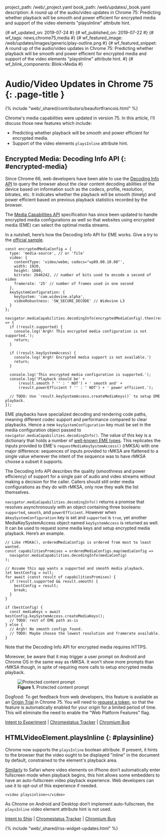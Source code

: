 project_path: /web/_project.yaml
book_path: /web/updates/_book.yaml
description: A round up of the audio/video updates in Chrome 75: Predicting whether playback will be smooth and power efficient for encrypted media and support of the video elements "playsInline" attribute hint.

{# wf_updated_on: 2019-07-24 #}
{# wf_published_on: 2019-07-22 #}
{# wf_tags: news,chrome75,media #}
{# wf_featured_image: /web/updates/images/generic/play-outline.png #}
{# wf_featured_snippet: A round up of the audio/video updates in Chrome 75: Predicting whether playback will be smooth and power efficient for encrypted media and support of the video elements "playsInline" attribute hint. #}
{# wf_blink_components: Blink>Media #}

# Audio/Video Updates in Chrome 75 {: .page-title }

{% include "web/_shared/contributors/beaufortfrancois.html" %}

Chrome's media capabilities were updated in version 75. In this article, I'll
discuss those new features which include:

- Predicting whether playback will be smooth and power efficient for encrypted
  media.
- Support of the video elements `playsInline` attribute hint.

## Encrypted Media: Decoding Info API  {: #encrypted-media}

Since Chrome 66, web developers have been able to use the [Decoding Info API] to
query the browser about the clear content decoding abilities of the device based
on information such as the codecs, profile, resolution, bitrates, etc. It
indicates whether the playback will be smooth (timely) and power efficient based
on previous playback statistics recorded by the browser.

The [Media Capabilities API] specification has since been updated to handle
encrypted media configurations as well so that websites using encrypted media
(EME) can select the optimal media streams.

In a nutshell, here’s how the Decoding Info API for EME works. Give a try to the
[official sample].

    const encryptedMediaConfig = {
      type: 'media-source', // or 'file'
      video: {
        contentType: 'video/webm; codecs="vp09.00.10.08"',
        width: 1920,
        height: 1080,
        bitrate: 2646242, // number of bits used to encode a second of video
        framerate: '25' // number of frames used in one second
      },
      keySystemConfiguration: {
        keySystem: 'com.widevine.alpha',
        videoRobustness: 'SW_SECURE_DECODE' // Widevine L3
      }
    };

    navigator.mediaCapabilities.decodingInfo(encryptedMediaConfig).then(result => {
      if (!result.supported) {
        console.log('Argh! This encrypted media configuration is not supported.');
        return;
      }

      if (!result.keySystemAccess) {
        console.log('Argh! Encrypted media support is not available.')
        return;
      }

      console.log('This encrypted media configuration is supported.');
      console.log('Playback should be' +
          (result.smooth ? '' : ' NOT') + ' smooth and' +
          (result.powerEfficient ? '' : ' NOT') + ' power efficient.');

      // TODO: Use `result.keySystemAccess.createMediaKeys()` to setup EME playback.
    });

EME playbacks have specialized decoding and rendering code paths, meaning
different codec support and performance compared to clear playbacks. Hence a new
`keySystemConfiguration` key must be set in the media configuration object
passed to `navigator.mediaCapabilities.decodingInfo()`. The value of this key is
a dictionary that holds a number of [well-known EME types]. This replicates the
inputs provided to EME's `requestMediaKeySystemAccess()` (rMKSA) with one major
difference: sequences of inputs provided to rMKSA are flattened to a single
value wherever the intent of the sequence was to have rMKSA choose a subset it
supports.

The Decoding Info API describes the quality (smoothness and power efficiency) of
support for a single pair of audio and video streams without making a decision
for the caller. Callers should still order media configurations as they do with
rMKSA, only now they walk the list themselves.

`navigator.mediaCapabilities.decodingInfo()` returns a promise that resolves
asynchronously with an object containing three booleans: `supported`, `smooth`,
and `powerEfficient`. However when a`keySystemConfiguration` key is set and
`supported` is `true`, yet another MediaKeySystemAccess object named
`keySystemAccess` is returned as well. It can be used to request some media keys
and setup encrypted media playback. Here’s an example.

    // Like rMSKA(), orderedMediaConfigs is ordered from most to least wanted.
    const capabilitiesPromises = orderedMediaConfigs.map(mediaConfig =>
      navigator.mediaCapabilities.decodingInfo(mediaConfig)
    );

    // Assume this app wants a supported and smooth media playback.
    let bestConfig = null;
    for await (const result of capabilitiesPromises) {
      if (result.supported && result.smooth) {
        bestConfig = result;
        break;
      }
    }

    if (bestConfig) {
      const mediaKeys = await bestConfig.keySystemAccess.createMediaKeys();
      // TODO: rest of EME path as-is
    } else {
      // Argh! No smooth configs found.
      // TODO: Maybe choose the lowest resolution and framerate available.
    }

Note that the Decoding Info API for encrypted media requires HTTPS.

Moreover, be aware that it may trigger a user prompt on Android and Chrome OS in
the same way as rMKSA. It won’t show more prompts than rMKSA though, in spite of
requiring more calls to setup encrypted media playback.


<div class="attempt-right">
  <figure>
    <img src="/web/updates/images/2019/07/protected-content-prompt.jpg"
        alt="Protected content prompt">
    <figcaption>
      <b>Figure 1.</b>
      Protected content prompt
    </figcaption>
  </figure>
</div>
<div class="clearfix">
</div>

Dogfood: To get feedback from web developers, this feature is available as an
[Origin Trial] in Chrome 75. You will need to [request a token], so that the
feature is automatically enabled for your origin for a limited period
of time. This will eliminate the need to enable the "Web Platform Features"
flag.

[Intent to Experiment](https://groups.google.com/a/chromium.org/d/topic/blink-dev/eA9uG98td5U/discussion) &#124;
[Chromestatus Tracker](https://www.chromestatus.com/feature/5765900795904000) &#124;
[Chromium Bug](https://bugs.chromium.org/p/chromium/issues/detail?id=907909)

## HTMLVideoElement.playsInline {: #playsinline}

Chrome now supports the `playsInline` boolean attribute. If present, it hints to
the browser that the video ought to be displayed "inline" in the document by
default, constrained to the element's playback area.

[Similarly] to Safari where video elements on iPhone don’t automatically enter
fullscreen mode when playback begins, this hint allows some embedders to have an
auto-fullscreen video playback experience. Web developers can use it to opt-out
of this experience if needed.

    <video playsinline></video>

As Chrome on Android and Desktop don’t implement auto-fullscreen, the
`playsInline` video element attribute hint is not used.

[Intent to Ship](https://groups.google.com/a/chromium.org/forum/#!msg/blink-dev/0TJyePKiegs/lgU0hLyyCwAJ) &#124;
[Chromestatus Tracker](https://www.chromestatus.com/features/5402804803862528) &#124;
[Chromium Bug](https://bugs.chromium.org/p/chromium/issues/detail?id=943877)

{% include "web/_shared/rss-widget-updates.html" %}

[Decoding Info API]: https://developers.google.com/web/updates/2017/12/chrome-63-64-media-updates#media-capabilities-decoding-info-api
[Media Capabilities API]: https://wicg.github.io/media-capabilities
[official sample]: https://googlechrome.github.io/samples/media-capabilities/decoding-info-eme
[well-known EME types]: https://wicg.github.io/media-capabilities/#dictdef-mediacapabilitieskeysystemconfiguration
[Origin Trial]: https://github.com/GoogleChrome/OriginTrials/blob/gh-pages/developer-guide.md
[request a token]: https://developers.chrome.com/origintrials
[Similarly]: https://webkit.org/blog/6784/new-video-policies-for-ios/
